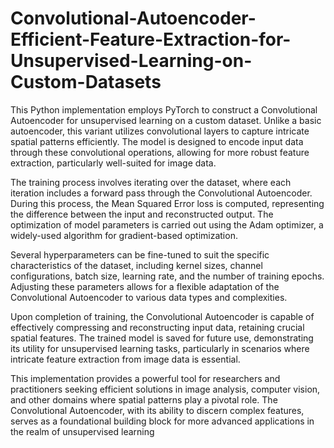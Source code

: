 # Convolutional-Autoencoder-Efficient-Feature-Extraction-for-Unsupervised-Learning-on-Custom-Datasets
This Python implementation employs PyTorch to construct a Convolutional Autoencoder for unsupervised learning on a custom dataset. Unlike a basic autoencoder, this variant utilizes convolutional layers to capture intricate spatial patterns efficiently. The model is designed to encode input data through these convolutional operations, allowing for more robust feature extraction, particularly well-suited for image data.

The training process involves iterating over the dataset, where each iteration includes a forward pass through the Convolutional Autoencoder. During this process, the Mean Squared Error loss is computed, representing the difference between the input and reconstructed output. The optimization of model parameters is carried out using the Adam optimizer, a widely-used algorithm for gradient-based optimization.

Several hyperparameters can be fine-tuned to suit the specific characteristics of the dataset, including kernel sizes, channel configurations, batch size, learning rate, and the number of training epochs. Adjusting these parameters allows for a flexible adaptation of the Convolutional Autoencoder to various data types and complexities.

Upon completion of training, the Convolutional Autoencoder is capable of effectively compressing and reconstructing input data, retaining crucial spatial features. The trained model is saved for future use, demonstrating its utility for unsupervised learning tasks, particularly in scenarios where intricate feature extraction from image data is essential.

This implementation provides a powerful tool for researchers and practitioners seeking efficient solutions in image analysis, computer vision, and other domains where spatial patterns play a pivotal role. The Convolutional Autoencoder, with its ability to discern complex features, serves as a foundational building block for more advanced applications in the realm of unsupervised learning
